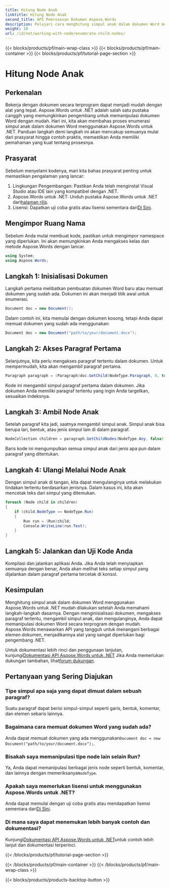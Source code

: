 ```yaml
---
title: Hitung Node Anak
linktitle: Hitung Node Anak
second_title: API Pemrosesan Dokumen Aspose.Words
description: Pelajari cara menghitung simpul anak dalam dokumen Word menggunakan Aspose.Words untuk .NET dengan tutorial langkah demi langkah ini.
weight: 10
url: /id/net/working-with-node/enumerate-child-nodes/
---
```


{{< blocks/products/pf/main-wrap-class >}}
{{< blocks/products/pf/main-container >}}
{{< blocks/products/pf/tutorial-page-section >}}

# Hitung Node Anak

## Perkenalan

Bekerja dengan dokumen secara terprogram dapat menjadi mudah dengan alat yang tepat. Aspose.Words untuk .NET adalah salah satu pustaka canggih yang memungkinkan pengembang untuk memanipulasi dokumen Word dengan mudah. Hari ini, kita akan membahas proses enumerasi simpul anak dalam dokumen Word menggunakan Aspose.Words untuk .NET. Panduan langkah demi langkah ini akan mencakup semuanya mulai dari prasyarat hingga contoh praktis, memastikan Anda memiliki pemahaman yang kuat tentang prosesnya.

## Prasyarat

Sebelum menyelami kodenya, mari kita bahas prasyarat penting untuk memastikan pengalaman yang lancar:

1. Lingkungan Pengembangan: Pastikan Anda telah menginstal Visual Studio atau IDE lain yang kompatibel dengan .NET.
2.  Aspose.Words untuk .NET: Unduh pustaka Aspose.Words untuk .NET dari[halaman rilis](https://releases.aspose.com/words/net/).
3.  Lisensi: Dapatkan uji coba gratis atau lisensi sementara dari[Di Sini](https://purchase.aspose.com/temporary-license/).

## Mengimpor Ruang Nama

Sebelum Anda mulai membuat kode, pastikan untuk mengimpor namespace yang diperlukan. Ini akan memungkinkan Anda mengakses kelas dan metode Aspose.Words dengan lancar.

```csharp
using System;
using Aspose.Words;
```

## Langkah 1: Inisialisasi Dokumen

Langkah pertama melibatkan pembuatan dokumen Word baru atau memuat dokumen yang sudah ada. Dokumen ini akan menjadi titik awal untuk enumerasi.

```csharp
Document doc = new Document();
```

Dalam contoh ini, kita memulai dengan dokumen kosong, tetapi Anda dapat memuat dokumen yang sudah ada menggunakan:

```csharp
Document doc = new Document("path/to/your/document.docx");
```

## Langkah 2: Akses Paragraf Pertama

Selanjutnya, kita perlu mengakses paragraf tertentu dalam dokumen. Untuk mempermudah, kita akan mengambil paragraf pertama.

```csharp
Paragraph paragraph = (Paragraph)doc.GetChild(NodeType.Paragraph, 0, true);
```

Kode ini mengambil simpul paragraf pertama dalam dokumen. Jika dokumen Anda memiliki paragraf tertentu yang ingin Anda targetkan, sesuaikan indeksnya.

## Langkah 3: Ambil Node Anak

Setelah paragraf kita jadi, saatnya mengambil simpul anak. Simpul anak bisa berupa lari, bentuk, atau jenis simpul lain di dalam paragraf.

```csharp
NodeCollection children = paragraph.GetChildNodes(NodeType.Any, false);
```

Baris kode ini mengumpulkan semua simpul anak dari jenis apa pun dalam paragraf yang ditentukan.

## Langkah 4: Ulangi Melalui Node Anak

Dengan simpul anak di tangan, kita dapat mengulanginya untuk melakukan tindakan tertentu berdasarkan jenisnya. Dalam kasus ini, kita akan mencetak teks dari simpul yang ditemukan.

```csharp
foreach (Node child in children)
{
    if (child.NodeType == NodeType.Run)
    {
        Run run = (Run)child;
        Console.WriteLine(run.Text);
    }
}
```

## Langkah 5: Jalankan dan Uji Kode Anda

Kompilasi dan jalankan aplikasi Anda. Jika Anda telah menyiapkan semuanya dengan benar, Anda akan melihat teks setiap simpul yang dijalankan dalam paragraf pertama tercetak di konsol.

## Kesimpulan

Menghitung simpul anak dalam dokumen Word menggunakan Aspose.Words untuk .NET mudah dilakukan setelah Anda memahami langkah-langkah dasarnya. Dengan menginisialisasi dokumen, mengakses paragraf tertentu, mengambil simpul anak, dan mengulanginya, Anda dapat memanipulasi dokumen Word secara terprogram dengan mudah. Aspose.Words menawarkan API yang tangguh untuk menangani berbagai elemen dokumen, menjadikannya alat yang sangat diperlukan bagi pengembang .NET.

 Untuk dokumentasi lebih rinci dan penggunaan lanjutan, kunjungi[Dokumentasi API Aspose.Words untuk .NET](https://reference.aspose.com/words/net/) Jika Anda memerlukan dukungan tambahan, lihat[forum dukungan](https://forum.aspose.com/c/words/8).

## Pertanyaan yang Sering Diajukan

### Tipe simpul apa saja yang dapat dimuat dalam sebuah paragraf?
Suatu paragraf dapat berisi simpul-simpul seperti garis, bentuk, komentar, dan elemen sebaris lainnya.

### Bagaimana cara memuat dokumen Word yang sudah ada?
 Anda dapat memuat dokumen yang ada menggunakan`Document doc = new Document("path/to/your/document.docx");`.

### Bisakah saya memanipulasi tipe node lain selain Run?
 Ya, Anda dapat memanipulasi berbagai jenis node seperti bentuk, komentar, dan lainnya dengan memeriksanya`NodeType`.

### Apakah saya memerlukan lisensi untuk menggunakan Aspose.Words untuk .NET?
 Anda dapat memulai dengan uji coba gratis atau mendapatkan lisensi sementara dari[Di Sini](https://purchase.aspose.com/temporary-license/).

### Di mana saya dapat menemukan lebih banyak contoh dan dokumentasi?
 Kunjungi[Dokumentasi API Aspose.Words untuk .NET](https://reference.aspose.com/words/net/)untuk contoh lebih lanjut dan dokumentasi terperinci.

{{< /blocks/products/pf/tutorial-page-section >}}

{{< /blocks/products/pf/main-container >}}
{{< /blocks/products/pf/main-wrap-class >}}

{{< blocks/products/products-backtop-button >}}
